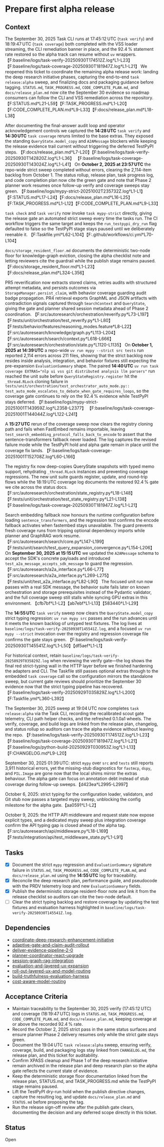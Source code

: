 # Prepare first alpha release

## Context
The September 30, 2025 Task CLI runs at 17:45:12 UTC (`task verify`) and
18:19:47 UTC (`task coverage`) both completed with the VSS loader streaming, the
CLI remediation banner in place, and the 92.4 % statement rate restored so the
alpha track can resume without `uv` wrappers.
【F:baseline/logs/task-verify-20250930T174512Z.log†L1-L23】【F:baseline/logs/task-coverage-20250930T181947Z.log†L1-L21】
We reopened this ticket to coordinate the remaining alpha release work: landing
the deep research initiative phases, capturing the end-to-end `task
release:alpha` sweep, and finalizing docs and packaging guidance before tagging.
`STATUS.md`, `TASK_PROGRESS.md`, `CODE_COMPLETE_PLAN.md`, and
`docs/release_plan.md` now cite the September 30 evidence so roadmap consumers
can follow the CLI and VSS remediation across the repository.
【F:STATUS.md†L21-L59】【F:TASK_PROGRESS.md†L1-L20】【F:CODE_COMPLETE_PLAN.md†L9-L33】【F:docs/release_plan.md†L18-L38】

After documenting the final-answer audit loop and operator acknowledgement
controls we captured the **14:28 UTC** `task verify` and **14:30 UTC**
`task coverage` reruns limited to the base extras. They exposed the standing
`QueryState.model_copy` and `A2AMessage` blockers while keeping the release
evidence trail current without triggering the deferred TestPyPI steps.
【F:docs/release_plan.md†L7-L20】【F:baseline/logs/task-verify-20250930T142820Z.log†L1-L36】
【F:baseline/logs/task-coverage-20250930T143024Z.log†L1-L41】
On **October 2, 2025 at 23:57 UTC** the repo-wide strict sweep completed without
errors, clearing the 2,114-item backlog from October 1. The status rollup,
release plan, task progress log, and code completion plan now cite the green
gate and note that Phase 2 planner work resumes once follow-up verify and
coverage sweeps stay green.
【F:baseline/logs/mypy-strict-20251002T235732Z.log†L1-L1】
【F:STATUS.md†L17-L24】【F:docs/release_plan.md†L16-L25】
【F:TASK_PROGRESS.md†L1-L12】【F:CODE_COMPLETE_PLAN.md†L9-L33】

`task check` and `task verify` now invoke `task mypy-strict` directly, giving
the release gate an automated strict sweep every time the tasks run. The CI
workflow triggers the same target and keeps the `run_testpypi_dry_run` flag
defaulted to false so the TestPyPI stage stays paused until we deliberately
reenable it.
【F:Taskfile.yml†L62-L104】【F:.github/workflows/ci.yml†L70-L104】

`docs/storage_resident_floor.md` documents the deterministic two-node floor for
knowledge-graph eviction, closing the alpha checklist note and letting
reviewers cite the guardrail while the publish stage remains paused.
【F:docs/storage_resident_floor.md†L1-L23】【F:docs/release_plan.md†L324-L356】

PR5 reverification now extracts stored claims, retries audits with structured
attempt metadata, and persists outcomes via `StorageManager.persist_claim`,
with behavior coverage guarding audit badge propagation. PR4 retrieval exports
GraphML and JSON artifacts with contradiction signals captured through
`SearchContext` and `QueryState`, giving the gate and planner shared session
metadata ahead of Phase 2 coordination.
【F:src/autoresearch/orchestration/reverify.py†L73-L197】
【F:tests/unit/orchestration/test_reverify.py†L1-L80】
【F:tests/behavior/features/reasoning_modes.feature†L8-L22】
【F:src/autoresearch/knowledge/graph.py†L113-L204】
【F:src/autoresearch/search/context.py†L618-L666】
【F:src/autoresearch/orchestration/state.py†L1120-L1135】
On **October 1, 2025 at 14:39 UTC** a repo-wide `uv run mypy --strict src tests`
run reported 2,114 errors across 211 files, showing that the strict backlog now
resides inside analysis, integration, and behavior fixtures still expecting the
pre-expansion `EvaluationSummary` shape. The paired **14:40 UTC**
`uv run task coverage EXTRAS="nlp ui vss git distributed analysis llm parsers"`
run reached the unit suite before `QueryStateRegistry.register` hit the
`_thread.RLock` cloning failure in
`tests/unit/orchestration/test_orchestrator_auto_mode.py::`
`test_auto_mode_escalates_to_debate_when_gate_requires_loops`, so the coverage
gate continues to rely on the 92.4 % evidence while TestPyPI stays deferred.
【F:baseline/logs/mypy-strict-20251001T143959Z.log†L2358-L2377】
【F:baseline/logs/task-coverage-20251001T144044Z.log†L122-L241】

A **15:27 UTC** rerun of the coverage sweep now clears the registry cloning path
and fails when FastEmbed remains importable, leaving
`test_search_embedding_protocol_falls_back_to_encode` to assert that the
sentence-transformers fallback never loaded. The log captures the revised
failure mode while the TestPyPI hold and alpha gate remain in place until the
coverage fix lands.
【F:baseline/logs/task-coverage-20251001T152708Z.log†L60-L166】

The registry fix now deep-copies QueryState snapshots with typed memo support,
rehydrating `_thread.RLock` instances and preventing coverage regressions. The
new unit suite guards register, update, and round-trip flows while the 18:19 UTC
coverage log documents the restored 92.4 % gate we cite across the status
docs.
【F:src/autoresearch/orchestration/state_registry.py†L18-L148】
【F:tests/unit/orchestration/test_state_registry.py†L21-L138】
【F:baseline/logs/task-coverage-20250930T181947Z.log†L1-L21】

Search embedding fallback now honours the runtime configuration before
loading `sentence_transformers`, and the regression test confirms the encode
fallback activates when fastembed stays unavailable. The guard prevents fresh
coverage runs from tripping optional dependency imports while planner and
GraphRAG work resume.
【F:src/autoresearch/search/core.py†L147-L199】
【F:tests/unit/search/test_query_expansion_convergence.py†L154-L206】
On **September 30, 2025 at 15:15 UTC** we updated the `A2AMessage` schema to
accept the SDK's concrete payloads and introduced
`test_a2a_message_accepts_sdk_message` to guard the regression.
【F:src/autoresearch/a2a_interface.py†L66-L77】【F:src/autoresearch/a2a_interface.py†L269-L275】
【F:tests/unit/test_a2a_interface.py†L82-L90】
The focused unit run now passes with a real SDK message, the behavior suite
fails later on known orchestration and storage prerequisites instead of the
Pydantic validator, and the full coverage sweep still stalls while syncing GPU
extras in this environment.
【cfb7bf†L1-L2】【ab7ebf†L1-L13】【583440†L1-L29】

The **14:55 UTC** `task verify` sweep now clears the
`QueryState.model_copy` strict typing regression: `uv run mypy src` passes and
the run advances until it meets the known backlog of untyped test fixtures. The
log lives at `baseline/logs/task-verify-20250930T145541Z.log`, and a focused
`uv run mypy --strict` invocation over the registry and regression coverage file
confirms the gate stays green.
【F:baseline/logs/task-verify-20250930T145541Z.log†L1-L50】【df5aef†L1-L1】

For historical context, retain
`baseline/logs/task-verify-20250929T035829Z.log` when reviewing the verify
gate—the log shows the final red strict-typing wall in the HTTP layer before we
finished hardening the adapters and CLI. The Taskfile still passes optional
extras through to the embedded `task coverage` call so the configuration mirrors
the standalone sweep, but current gate reviews should prioritize the September
30 evidence now that the strict typing pipeline has recovered.
【F:baseline/logs/task-verify-20250929T035829Z.log†L1-L200】【F:Taskfile.yml†L360-L392】

The September 30, 2025 sweep at 19:04 UTC now completes `task release:alpha`
via the Task CLI, recording the recalibrated scout gate telemetry, CLI path
helper checks, and the refreshed 0.1.0a1 wheels. The verify, coverage, and
build logs are linked from the release plan, changelog, and status rollup so
auditors can trace the alpha evidence without leaving the repo.
【F:baseline/logs/task-verify-20250930T174512Z.log†L1-L23】【F:baseline/logs/task-coverage-20250930T181947Z.log†L1-L21】
【F:baseline/logs/python-build-20250929T030953Z.log†L1-L13】【F:CHANGELOG.md†L9-L20】

September 30, 2025 01:39 UTC: strict `mypy` over `src` and `tests` still
reports 3,911 historical errors, yet the missing-stub diagnostics for
`fastmcp`, `dspy`, and `PIL.Image` are gone now that the local shims mirror the
extras behaviour. The alpha gate can focus on annotation debt instead of stub
coverage during follow-up sweeps.【d423ea†L2995-L2997】

October 6, 2025: strict typing for the configuration loader, validators, and
Git stub now passes a targeted mypy sweep, unblocking the config milestone for
the alpha gate.【aa0591†L1-L2】

October 9, 2025: the HTTP API middleware and request state now expose explicit
types, and a dedicated mypy sweep plus integration coverage confirm the API
typing gap is closed ahead of the alpha tag.【F:src/autoresearch/api/middleware.py†L18-L169】【F:tests/integration/api/test_middleware_state.py†L1-L91】

## Tasks
- [x] Document the strict `mypy` regression and `EvaluationSummary` signature
  failure in `STATUS.md`, `TASK_PROGRESS.md`, `CODE_COMPLETE_PLAN.md`, and
  `docs/release_plan.md` using the **14:55 UTC** log for traceability.
- [x] Reconcile the deep research plan, performance guide, and pseudocode with
  the PRDV telemetry loop and new `EvaluationSummary` fields.
- [x] Publish the deterministic storage resident-floor note and link it from the
  release checklist so auditors can cite the two-node default.
- [ ] Clear the strict typing backlog and restore coverage by updating the test
  fixtures and evaluation harness highlighted in
  `baseline/logs/task-verify-20250930T145541Z.log`.

## Dependencies
- [coordinate-deep-research-enhancement-initiative](coordinate-deep-research-enhancement-initiative.md)
- [adaptive-gate-and-claim-audit-rollout](adaptive-gate-and-claim-audit-rollout.md)
- [deliver-evidence-pipeline-2-0](deliver-evidence-pipeline-2-0.md)
- [planner-coordinator-react-upgrade](planner-coordinator-react-upgrade.md)
- [session-graph-rag-integration](session-graph-rag-integration.md)
- [evaluation-and-layered-ux-expansion](evaluation-and-layered-ux-expansion.md)
- [roll-out-layered-ux-and-model-routing](roll-out-layered-ux-and-model-routing.md)
- [build-truthfulness-evaluation-harness](build-truthfulness-evaluation-harness.md)
- [cost-aware-model-routing](cost-aware-model-routing.md)

## Acceptance Criteria
- Maintain traceability to the September 30, 2025 verify (17:45:12 UTC) and
  coverage (18:19:47 UTC) logs in `STATUS.md`, `TASK_PROGRESS.md`,
  `CODE_COMPLETE_PLAN.md`, and `docs/release_plan.md`, keeping coverage at or
  above the recorded 92.4 % rate.
- Record the October 2, 2025 strict pass in the same status surfaces and ensure
  planner Phase 2 delivery resumes only while the strict gate stays green.
- Document the 19:04 UTC `task release:alpha` sweep, ensuring verify, coverage,
  build, and packaging logs stay linked from `CHANGELOG.md`, the release plan,
  and this ticket for auditability.
- Confirm XPASS cleanup and Phase 1 of the deep research initiative remain
  archived in the release plan and deep research plan so the alpha gate reflects
  the current state of evidence.
- Keep the deterministic storage floor documentation linked from the release
  plan, STATUS.md, and TASK_PROGRESS.md while the TestPyPI stage remains
  paused.
- Lift the TestPyPI dry-run hold when the publish directive changes, capture the
  resulting log, and update `docs/release_plan.md` and `STATUS.md` before
  proposing the tag.
- Run the release sign-off review after the publish gate clears, documenting the
  decision and any deferred scope directly in this ticket.

## Status
Open
